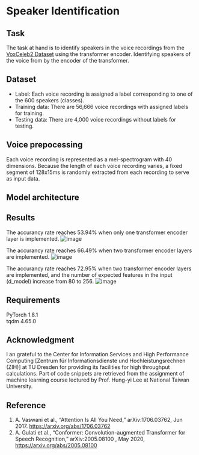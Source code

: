 # Speaker Identification

## Task
The task at hand is to identify speakers in the voice recordings from the [VoxCeleb2 Dataset](https://www.robots.ox.ac.uk/~vgg/data/voxceleb/vox2.html) using the transformer encoder.
Identifying speakers of the voice from  by the encoder of the transformer.

## Dataset
- Label: Each voice recording is assigned a label corresponding to one of the 600 speakers (classes).
- Training data: There are 56,666 voice recordings with assigned labels for training.
- Testing data: There are 4,000 voice recordings without labels for testing.

## Voice prepocessing
Each voice recording is represented as a mel-spectrogram with 40 dimensions. Because the length of each voice recording varies, a fixed segment of 128x15ms is randomly extracted from each recording to serve as input data.

## Model architecture

## Results
The accurancy rate reaches 53.94% when only one transformer encoder layer is implemented.
![image](https://github.com/Wen-ChuangChou/Speaker-identification/blob/main/doc/fig/acc_1_transform_layer.png?raw=true)

The accurancy rate reaches 66.49% when two transformer encoder layers are implemented.
![image](https://github.com/Wen-ChuangChou/Speaker-identification/blob/main/doc/fig/acc_2_transform_layers.png?raw=true)

The accurancy rate reaches 72.95% when two transformer encoder layers are implemented, and the number of expected features in the input (d_model) increase from 80 to 256.
![image](https://github.com/Wen-ChuangChou/Speaker-identification/blob/main/doc/fig/acc_2_transform_layers_increase_d_model.png?raw=true)

## Requirements
PyTorch 1.8.1  
tqdm 4.65.0

## Acknowledgment
I an grateful to the Center for Information Services and High Performance Computing [Zentrum für Informationsdienste und Hochleistungsrechnen (ZIH)] at TU Dresden for providing its facilities for high throughput calculations. Part of code snippets are retrieved from the assignment of machine learning course lectured by Prof. Hung-yi Lee at National Taiwan University.

## Reference
1. A. Vaswani et al., “Attention Is All You Need,” arXiv:1706.03762, Jun 2017. https://arxiv.org/abs/1706.03762
2. A. Gulati et al., “Conformer: Convolution-augmented Transformer for Speech Recognition,” arXiv:2005.08100 , May 2020, https://arxiv.org/abs/2005.08100

‌
